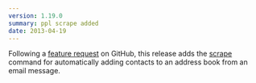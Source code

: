 ```yaml
---
version: 1.19.0
summary: ppl scrape added
date: 2013-04-19
---
```


Following a [feature request](https://github.com/hnrysmth/ppl/issues/23) on GitHub,
this release adds the [scrape](/documentation/commands/scrape) command for
automatically adding contacts to an address book from an email message.
